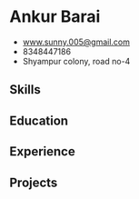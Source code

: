 # Ankur Barai

- <www.sunny.005@gmail.com>
- 8348447186
- Shyampur colony, road no-4


## Skills


## Education


## Experience


## Projects

